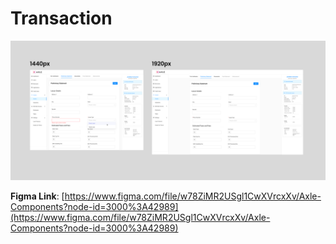 # Transaction

![Transaction Layout for Macbook Pro and WideScreen](../.gitbook/assets/frame-1287.png)

**Figma Link**: [https://www.figma.com/file/w78ZiMR2USgl1CwXVrcxXv/Axle-Components?node-id=3000%3A42989](https://www.figma.com/file/w78ZiMR2USgl1CwXVrcxXv/Axle-Components?node-id=3000%3A42989)



